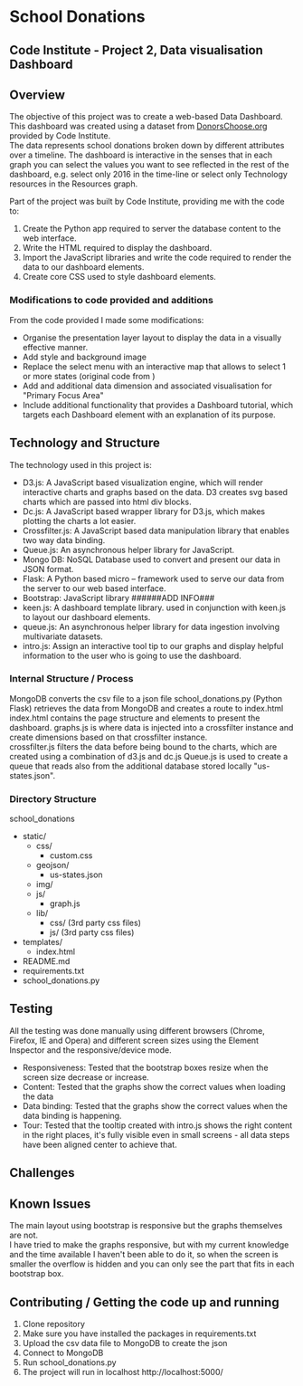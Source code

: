 # School Donations
## Code Institute - Project 2, Data visualisation Dashboard
 
## Overview

The objective of this project was to create a web-based Data Dashboard.  
This dashboard was created using a dataset from [DonorsChoose.org](http://www.donorschoose.org) provided by Code Institute.   
The data represents school donations broken down by different attributes over a timeline. 
The dashboard is interactive in the senses that in each graph you can select the values you want to see reflected in 
the rest of the dashboard, e.g. select only 2016 in the time-line or select only Technology resources in the Resources graph. 

Part of the project was built by Code Institute, providing me with the code to:
1.	Create the Python app required to server the database content to the web interface.
2.	Write the HTML required to display the dashboard.
3.	Import the JavaScript libraries and write the code required to render the data to our dashboard elements.
4.	Create core CSS used to style dashboard elements.

### Modifications to code provided and additions 
From the code provided I made some modifications:
- Organise the presentation layer layout to display the data in a visually effective manner.
- Add style and background image
- Replace the select menu with an interactive map that allows to select 1 or more states (original code from )
- Add and additional data dimension and associated visualisation for "Primary Focus Area"  
- Include additional functionality that provides a Dashboard tutorial, which targets each Dashboard element with an 
    explanation of its purpose.


## Technology and Structure

The technology used in this project is:
- D3.js: A JavaScript based visualization engine, which will render interactive charts and graphs based on the data.
    D3 creates svg based charts which are passed into html div blocks.
- Dc.js: A JavaScript based wrapper library for D3.js, which makes plotting the charts a lot easier.
- Crossfilter.js: A JavaScript based data manipulation library that enables two way data binding.
- Queue.js: An asynchronous helper library for JavaScript.
- Mongo DB: NoSQL Database used to convert and present our data in JSON format.
- Flask: A Python based  micro – framework  used to serve our data from the server to our web based interface.
- Bootstrap: JavaScript library ######ADD INFO###
- keen.js: A dashboard template library. used in conjunction with keen.js to layout our dashboard elements.
- queue.js: An asynchronous helper library for data ingestion involving multivariate datasets.
- intro.js: Assign an interactive tool tip to our graphs and display helpful information to the user who is going to use the dashboard.

### Internal Structure / Process

MongoDB converts the csv file to a json file
school_donations.py (Python Flask) retrieves the data from MongoDB and creates a route to index.html
index.html contains the page structure and elements to present the dashboard.
graphs.js is where data is injected into a crossfilter instance and create dimensions based on that crossfilter instance.  
crossfilter.js filters the data before being bound to the charts, which are created using
a combination of d3.js and dc.js
Queue.js is used to create a queue that reads also from the additional database stored locally "us-states.json".




### Directory Structure

school_donations
- static/
  - css/
    - custom.css
  - geojson/
    - us-states.json
  - img/
  - js/
    - graph.js
  - lib/
    - css/ (3rd party css files)
    - js/ (3rd party css files)
- templates/
  - index.html
- README.md
- requirements.txt
- school_donations.py

## Testing

All the testing was done manually using different browsers (Chrome, Firefox, IE and Opera) 
and different screen sizes using the Element Inspector and the responsive/device mode.

- Responsiveness: Tested that the bootstrap boxes resize when the screen size decrease or increase. 
- Content: Tested that the graphs show the correct values when loading the data
- Data binding: Tested that the graphs show the correct values when the data binding is happening.
- Tour: Tested that the tooltip created with intro.js shows the right content in the right places, it's fully
    visible even in small screens - all data steps have been aligned center to achieve that.
    
   

## Challenges



## Known Issues
The main layout using bootstrap is responsive but the graphs themselves are not.   
I have tried to make the graphs responsive, but with my current knowledge and the time available I haven't been able to
do it, so when the screen is smaller the overflow is hidden and you can only see the part that fits in each bootstrap box. 


## Contributing / Getting the code up and running

1. Clone repository
2. Make sure you have installed the packages in requirements.txt
3. Upload the csv data file to MongoDB to create the json
4. Connect to MongoDB
5. Run school_donations.py
6. The project will run in localhost http://localhost:5000/